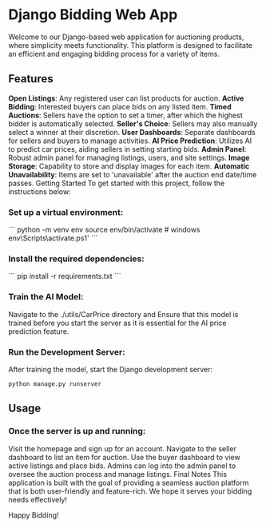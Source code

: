 <h1>Django Bidding Web App</h1>
Welcome to our Django-based web application for auctioning products, where simplicity meets functionality. This platform is designed to facilitate an efficient and engaging bidding process for a variety of items.

<h2>Features</h2>
<b>Open Listings</b>: Any registered user can list products for auction.
<b>Active Bidding</b>: Interested buyers can place bids on any listed item.
<b>Timed Auctions</b>: Sellers have the option to set a timer, after which the highest bidder is automatically selected.
<b>Seller's Choice</b>: Sellers may also manually select a winner at their discretion.
<b>User Dashboards</b>: Separate dashboards for sellers and buyers to manage activities.
<b>AI Price Prediction</b>: Utilizes AI to predict car prices, aiding sellers in setting starting bids.
<b>Admin Panel</b>: Robust admin panel for managing listings, users, and site settings.
<b>Image Storage</b>: Capability to store and display images for each item.
<b>Automatic Unavailability</b>: Items are set to 'unavailable' after the auction end date/time passes.
Getting Started
To get started with this project, follow the instructions below:

<h3>Set up a virtual environment:</h3>
```
python -m venv env
source env/bin/activate 
# windows
env\Scripts\activate.ps1'
```

<h3>Install the required dependencies:</h3>
```
pip install -r requirements.txt
```
<h3>Train the AI Model:</h3>

Navigate to the ./utils/CarPrice directory and Ensure that this model is trained before you start the server as it is essential for the AI price prediction feature.

<h3>Run the Development Server:</h3>

After training the model, start the Django development server:

```
python manage.py runserver
```
<h2>Usage</h2>

<h3>Once the server is up and running:</h3>

Visit the homepage and sign up for an account.
Navigate to the seller dashboard to list an item for auction.
Use the buyer dashboard to view active listings and place bids.
Admins can log into the admin panel to oversee the auction process and manage listings.
Final Notes
This application is built with the goal of providing a seamless auction platform that is both user-friendly and feature-rich. We hope it serves your bidding needs effectively!

Happy Bidding!
